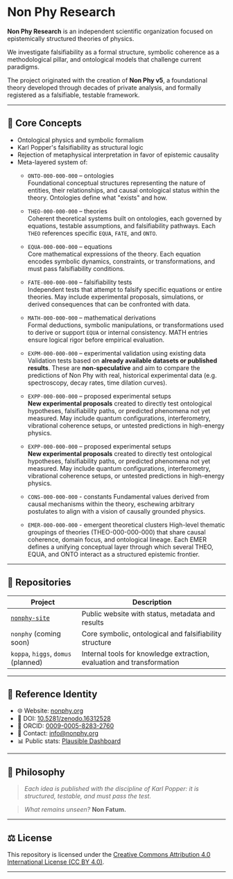 # Non Phy Research

**Non Phy Research** is an independent scientific organization focused on epistemically structured theories of physics.

We investigate falsifiability as a formal structure, symbolic coherence as a methodological pillar, and ontological models that challenge current paradigms.

The project originated with the creation of **Non Phy v5**, a foundational theory developed through decades of private analysis, and formally registered as a falsifiable, testable framework.

---

## 🔷 Core Concepts

- Ontological physics and symbolic formalism
- Karl Popper's falsifiability as structural logic
- Rejection of metaphysical interpretation in favor of epistemic causality
- Meta-layered system of:
  - `ONTO-000-000-000` – ontologies  
     Foundational conceptual structures representing the nature of entities, their relationships, and causal ontological status within the theory. Ontologies define what "exists" and how.

  - `THEO-000-000-000` – theories  
     Coherent theoretical systems built on ontologies, each governed by equations, testable assumptions, and falsifiability pathways. Each `THEO` references specific `EQUA`, `FATE`, and `ONTO`.

  - `EQUA-000-000-000` – equations  
     Core mathematical expressions of the theory. Each equation encodes symbolic dynamics, constraints, or transformations, and must pass falsifiability conditions.

  - `FATE-000-000-000` – falsifiability tests  
     Independent tests that attempt to falsify specific equations or entire theories. May include experimental proposals, simulations, or derived consequences that can be confronted with data.

  - `MATH-000-000-000` – mathematical derivations  
     Formal deductions, symbolic manipulations, or transformations used to derive or support `EQUA` or internal consistency. MATH entries ensure logical rigor before empirical evaluation.

  - `EXPM-000-000-000` – experimental validation using existing data  
     Validation tests based on **already available datasets or published results**. These are **non-speculative** and aim to compare the predictions of Non Phy with real, historical experimental data (e.g. spectroscopy, decay rates, time dilation curves).

  - `EXPP-000-000-000` – proposed experimental setups  
     **New experimental proposals** created to directly test ontological hypotheses, falsifiability paths, or predicted phenomena not yet measured. May include quantum configurations, interferometry, vibrational coherence setups, or untested predictions in high-energy physics.

  - `EXPP-000-000-000` – proposed experimental setups  
     **New experimental proposals** created to directly test ontological hypotheses, falsifiability paths, or predicted phenomena not yet measured. May include quantum configurations, interferometry, vibrational coherence setups, or untested predictions in high-energy physics.

  - `CONS-000-000-000` - constants
     Fundamental values derived from causal mechanisms within the theory, eschewing arbitrary postulates to align with a vision of causally grounded physics.

  - `EMER-000-000-000` - emergent theoretical clusters
     High-level thematic groupings of theories (THEO-000-000-000) that share causal coherence, domain focus, and ontological lineage. Each EMER defines a unifying conceptual layer through which several THEO, EQUA, and ONTO interact as a structured epistemic frontier.





---

## 📂 Repositories

| Project         | Description                                      |
|----------------|--------------------------------------------------|
| [`nonphy-site`](https://github.com/nonphyresearch/nonphy-site) | Public website with status, metadata and results |
| `nonphy` (coming soon) | Core symbolic, ontological and falsifiability structure |
| `koppa`, `higgs`, `domus` (planned) | Internal tools for knowledge extraction, evaluation and transformation |

---

## 🧠 Reference Identity

- 🌐 Website: [nonphy.org](https://nonphy.org)  
- 📘 DOI: [10.5281/zenodo.16312528](https://doi.org/10.5281/zenodo.16312528)  
- 🔬 ORCID: [0009-0005-8283-2760](https://orcid.org/0009-0005-8283-2760)  
- 📧 Contact: [info@nonphy.org](mailto:info@nonphy.org)  
- 📊 Public stats: [Plausible Dashboard](https://plausible.io/nonphy.org)

---

## 🧭 Philosophy

> *Each idea is published with the discipline of Karl Popper: it is structured, testable, and must pass the test.*

> *What remains unseen?* **Non Fatum.**

---

## ⚖️ License

This repository is licensed under the [Creative Commons Attribution 4.0 International License (CC BY 4.0)](https://creativecommons.org/licenses/by/4.0/).

---
